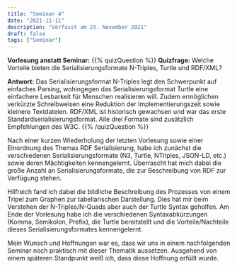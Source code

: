 ```yaml
---
title: "Seminar 4"
date: "2021-11-11"
description: "Verfasst am 23. November 2021"
draft: false
tags: ["Seminar"]
---
```

**Vorlesung anstatt Seminar:**
{{% quizQuestion %}}
**Quizfrage:** Welche Vorteile bieten die Serialisierungsformate N-Triples, Turtle und RDF/XML?

**Antwort:** Das Serialisierungsformat N-Triples legt den Schwerpunkt auf einfaches Parsing, wohingegen das Serialisierungsformat Turtle eine einfachere Lesbarkeit für Menschen realisieren will. Zudem ermöglichen verkürzte Schreibweisen eine Reduktion der Implementierungszeit sowie kleinere Textdateien. RDF/XML ist historisch gewachsen und war das erste Standardserialisierungsformat. Alle drei Formate sind zusätzlich Empfehlungen des W3C.
{{% /quizQuestion %}}

Nach einer kurzen Wiederholung der letzten Vorlesung sowie einer Einordnung des Themas RDF Serialisierung, habe ich zunächst die verschiedenen Serialisierungsformate (N3, Turtle, NTriples, JSON-LD, etc.) sowie deren Mächtigkeiten kennengelernt. Überrascht hat mich dabei die große Anzahl an Serialisierungsformate, die zur Beschreibung von RDF zur Verfügung stehen.

Hilfreich fand ich dabei die bildliche Beschreibung des Prozesses von einem Tripel zum Graphen zur tabellarischen Darstellung. Dies hat mir beim Verstehen der N-Triples/N-Quads aber auch der Turtle Syntax geholfen.
Am Ende der Vorlesung habe ich die verschiedenen Syntaxabkürzungen (Komma, Semikolon, Prefix), die Turtle bereitstellt und die Vorteile/Nachteile dieses Serialisierungsformates kennengelernt.

Mein Wunsch und Hoffnungen war es, dass wir uns in einem nachfolgenden Seminar noch praktisch mit dieser Thematik aussetzen. Ausgehend von einem späteren Standpunkt weiß ich, dass diese Hoffnung erfüllt wurde.
